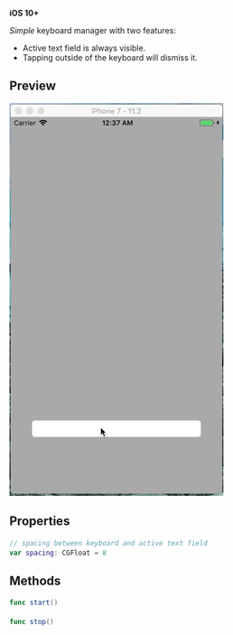 **iOS 10+**

*Simple* keyboard manager with two features:

* Active text field is always visible.
* Tapping outside of the keyboard will dismiss it.

## Preview

![Preview](preview.gif)

## Properties

```swift
// spacing between keyboard and active text field
var spacing: CGFloat = 8
```

## Methods

```swift
func start()

func stop()
```
